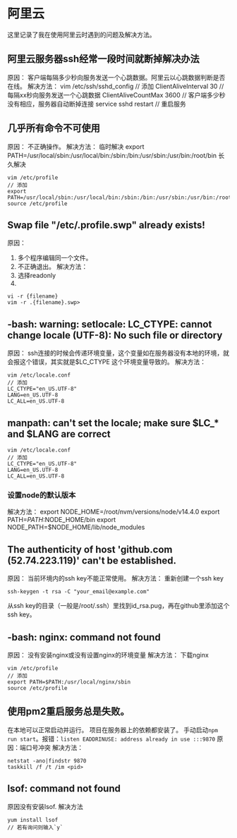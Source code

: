 # 阿里云

这里记录了我在使用阿里云时遇到的问题及解决方法。

## 阿里云服务器ssh经常一段时间就断掉解决办法

原因：
客户端每隔多少秒向服务发送一个心跳数据。阿里云以心跳数据判断是否在线。
解决方法：
vim /etc/ssh/sshd_config
// 添加
ClientAliveInterval 30 // 每隔xx秒向服务发送一个心跳数据
ClientAliveCountMax 3600 // 客户端多少秒没有相应，服务器自动断掉连接
service sshd restart // 重启服务

## 几乎所有命令不可使用

原因：
不正确操作。
解决方法：
  临时解决
export PATH=/usr/local/sbin:/usr/local/bin:/sbin:/bin:/usr/sbin:/usr/bin:/root/bin
  长久解决
```
vim /etc/profile
// 添加
export PATH=/usr/local/sbin:/usr/local/bin:/sbin:/bin:/usr/sbin:/usr/bin:/root/bin
source /etc/profile
```
## Swap file "/etc/.profile.swp" already exists!

原因：
1. 多个程序编辑同一个文件。
2. 不正确退出。
解决方法：
1. 选择readonly
2.
```
vi -r {filename}
vim -r .{filename}.swp>
```

## -bash: warning: setlocale: LC_CTYPE: cannot change locale (UTF-8): No such file or directory

原因：
ssh连接的时候会传递环境变量，这个变量如在服务器没有本地的环境，就会报这个错误，其实就是$LC_CTYPE 这个环境变量导致的。
解决方法：
```
vim /etc/locale.conf
// 添加
LC_CTYPE="en_US.UTF-8"
LANG=en_US.UTF-8
LC_ALL=en_US.UTF-8
```

## manpath: can't set the locale; make sure $LC_* and $LANG are correct

```
vim /etc/locale.conf
// 添加
LC_CTYPE="en_US.UTF-8"
LANG=en_US.UTF-8
LC_ALL=en_US.UTF-8
```

### 设置node的默认版本

解决方法：
export NODE_HOME=/root/nvm/versions/node/v14.4.0
export PATH=$PATH:$NODE_HOME/bin
export NODE_PATH=$NODE_HOME/lib/node_modules

## The authenticity of host 'github.com (52.74.223.119)' can't be established.

原因：
当前环境内的ssh key不能正常使用。
解决方法：
重新创建一个ssh key
```
ssh-keygen -t rsa -C "your_email@example.com"
```
从ssh key的目录（一般是/root/.ssh）里找到id_rsa.pug，再在github里添加这个ssh key。

## -bash: nginx: command not found

原因：
没有安装nginx或没有设置nginx的环境变量
解决方法：
下载nginx
```
vim /etc/profile
// 添加
export PATH=$PATH:/usr/local/nginx/sbin
source /etc/profile
```

## 使用pm2重启服务总是失败。

在本地可以正常启动并运行。
项目在服务器上的依赖都安装了。
手动启动`npm run start`。报错：`listen EADDRINUSE: address already in use :::9870`
原因：端口号冲突
解决方法：
```
netstat -ano|findstr 9870
taskkill /f /t /im <pid>
```

## lsof: command not found

原因没有安装lsof.
解决方法
```
yum install lsof
// 若有询问则输入`y`
```